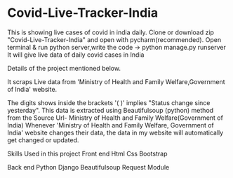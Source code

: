 # Covid-Live-Tracker-India
This is showing live cases of covid in india daily.
Clone or download zip "Covid-Live-Tracker-India" and open with pycharm(recommended). Open terminal & run python server,write the code -> python manage.py runserver
It will give live data of daily covid cases in India

Details of the project mentioned below.

It scraps Live data from 'Ministry of Health and Family Welfare,Government of India' website.

The digits shows inside the brackets '( )' implies "Status change since yesterday". This data is extracted using Beautifulsoup (python) method from the Source Url- Ministry of Health and Family Welfare(Government of India)
Whenever 'Ministry of Health and Family Welfare, Government of India' website changes their data, the data in my website will automatically get changed or updated.

Skills Used in this project
Front end
Html
Css
Bootstrap

Back end
Python
Django
Beautifulsoup
Request Module
